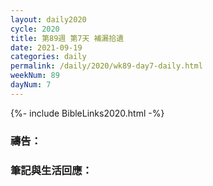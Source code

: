 ```yaml
---
layout: daily2020
cycle: 2020
title: 第89週 第7天 補漏拾遺
date: 2021-09-19
categories: daily
permalink: /daily/2020/wk89-day7-daily.html
weekNum: 89
dayNum: 7
---
```


{%- include BibleLinks2020.html -%}

### 禱告：

### 筆記與生活回應：
